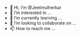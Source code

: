 - 👋 Hi, I’m @Jeetmulherkar
- 👀 I’m interested in ...
- 🌱 I’m currently learning ...
- 💞️ I’m looking to collaborate on ...
- 📫 How to reach me ...

<!---
Jeetmulherkar/Jeetmulherkar is a ✨ special ✨ repository because its `README.md` (this file) appears on your GitHub profile.
You can click the Preview link to take a look at your changes.
--->
